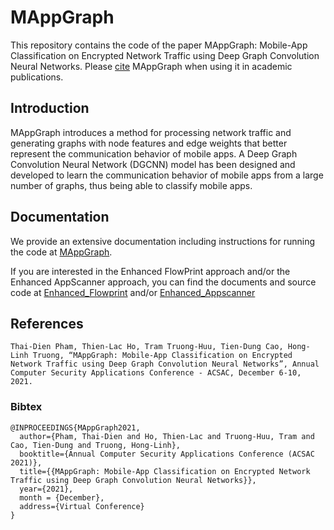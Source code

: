 # MAppGraph
This repository contains the code of the paper MAppGraph: Mobile-App Classification on Encrypted Network
Traffic using Deep Graph Convolution Neural Networks.
Please [cite](#References) MAppGraph when using it in academic publications.

## Introduction
MAppGraph introduces a method for processing network traffic and generating graphs with node features and edge weights that better represent the communication behavior of mobile apps. A Deep Graph Convolution Neural Network (DGCNN) model has been designed and developed to learn the communication behavior of mobile apps from a large number of graphs, thus being able to classify mobile apps.

## Documentation
We provide an extensive documentation including instructions for running the code at [MAppGraph](https://soeai.github.io/MAppGraph/).

If you are interested in the Enhanced FlowPrint approach and/or the Enhanced AppScanner approach, you can find the documents and source code at [Enhanced_Flowprint](https://github.com/hothienlac/Enhanced_Flowprint) and/or [Enhanced_Appscanner](https://github.com/dienthaipham103/Enhanced_Appscanner)

## References
`Thai-Dien Pham, Thien-Lac Ho, Tram Truong-Huu, Tien-Dung Cao, Hong-Linh Truong, “MAppGraph: Mobile-App Classification on Encrypted Network Traffic using Deep Graph Convolution Neural Networks”, Annual Computer Security Applications Conference - ACSAC, December 6-10, 2021.`

### Bibtex
```
@INPROCEEDINGS{MAppGraph2021,
  author={Pham, Thai-Dien and Ho, Thien-Lac and Truong-Huu, Tram and Cao, Tien-Dung and Truong, Hong-Linh},
  booktitle={Annual Computer Security Applications Conference (ACSAC 2021)}, 
  title={{MAppGraph: Mobile-App Classification on Encrypted Network Traffic using Deep Graph Convolution Neural Networks}}, 
  year={2021},
  month = {December},
  address={Virtual Conference}
}
```
